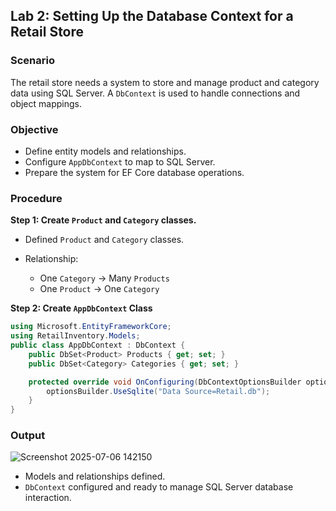 ## **Lab 2: Setting Up the Database Context for a Retail Store**

### **Scenario**

The retail store needs a system to store and manage product and category data using SQL Server. A `DbContext` is used to handle connections and object mappings.

### **Objective**

* Define entity models and relationships.
* Configure `AppDbContext` to map to SQL Server.
* Prepare the system for EF Core database operations.

### **Procedure**

**Step 1: Create `Product` and `Category` classes.**

* Defined `Product` and `Category` classes.
* Relationship:

  * One `Category` → Many `Products`
  * One `Product` → One `Category`

**Step 2: Create `AppDbContext` Class**
```csharp
using Microsoft.EntityFrameworkCore;
using RetailInventory.Models;
public class AppDbContext : DbContext {
    public DbSet<Product> Products { get; set; }
    public DbSet<Category> Categories { get; set; }

    protected override void OnConfiguring(DbContextOptionsBuilder optionsBuilder) {
        optionsBuilder.UseSqlite("Data Source=Retail.db");
    }
}
```
### **Output**
![Screenshot 2025-07-06 142150](https://github.com/user-attachments/assets/33729de7-8d34-41d8-89b9-ec1c90922e4e)

* Models and relationships defined.
* `DbContext` configured and ready to manage SQL Server database interaction.
